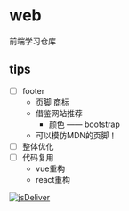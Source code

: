 # web
前端学习仓库

## tips
- [ ] footer
    + 页脚 商标
    + 借鉴网站推荐
        - 颜色 —— bootstrap
    + 可以模仿MDN的页脚！
- [ ] 整体优化
- [ ] 代码复用
    + vue重构
    + react重构


[![jsDeliver](https://data.jsdelivr.com/v1/package/npm/vue/badge)](https://www.jsdelivr.com/package/npm/vue)